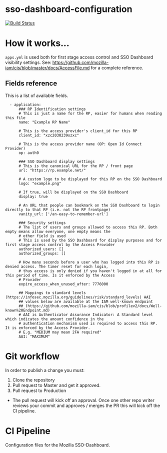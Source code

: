 # sso-dashboard-configuration

[![Build Status](https://travis-ci.org/mozilla-iam/sso-dashboard-configuration.svg?branch=master)](https://travis-ci.org/mozilla-iam/sso-dashboard-configuration)

# How it works...

`apps.yml` is used both for first stage access control and SSO Dashboard visibility settings.
See: https://github.com/mozilla-iam/cis/blob/master/docs/AccessFile.md for a complete reference.

## Fields reference

This is a list of available fields.

```
  - application:
      ### RP Identification settings
      # This is just a name for the RP, easier for humans when reading this file
      name: "Example RP Name"

      # This is the access provider's client_id for this RP
      client_id: "xzc2030239xzxc"

      # This is the access provider name (OP: Open Id Connect Provider)
      op: auth0

      ### SSO Dashboard display settings
      # This is the canonical URL for the RP / front page
      url: "https://rp.example.net/"

      # A custom logo to be displayed for this RP on the SSO Dashboard
      logo: "example.png"

      # If true, will be displayed on the SSO Dashboard
      display: true

      # An URL that people can bookmark on the SSO Dashboard to login directly to that RP (i.e. not the RP frontpage)
      vanity_url: ['/an-easy-to-remember-url']

      ### Security settings
      # The list of users and groups allowed to access this RP. Both empty means allow everyone, one empty means the
      # other field is used
      # This is used by the SSO Dashboard for display purposes and for first stage access control by the Access Provider
      authorized_users: []
      authorized_groups: []

      # How many seconds before a user who has logged into this RP is denied access. The timer reset for each login,
      # thus access is only denied if you haven't logged in at all for this period of time. Is it enforced by the Access
      # Provider
      expire_access_when_unused_after: 7776000

      ## Mappings to standard levels (https://infosec.mozilla.org/guidelines/risk/standard_levels) AAI
      ## values below are available at the IAM well-known endpoint
      ## (https://github.com/mozilla-iam/cis/blob/profilev2/docs/Well-known%20Endpoint.md)
      # AAI is Authenticator Assurance Indicator: A Standard level which indicates the amount confidence in the
      # authentication mechanism used is required to access this RP. It is enforced by the Access Provider.
      # E.g. "MEDIUM may mean 2FA required"
      AAI: "MAXIMUM"
```

# Git workflow

In order to publish a change you must:

1. Clone the repository
2. Pull request to Master and get it approved.
3. Pull request to Production
  * The pull request will kick off an approval.  Once one other repo writer reviews your commit and approves / merges
    the PR this will kick off the CI pipeline.

# CI Pipeline

Configuration files for the Mozilla SSO-Dashboard.
